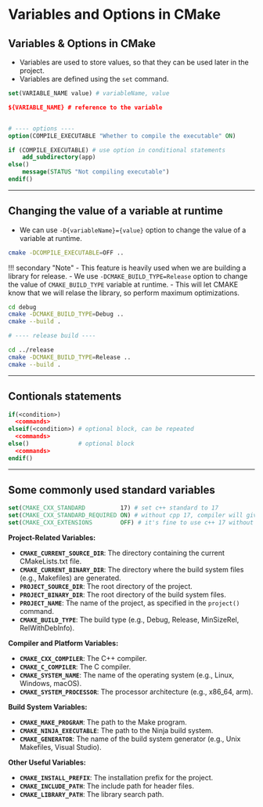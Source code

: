 # Variables and Options in CMake

## Variables & Options in CMake

- Variables are used to store values, so that they can be used later in the project.
- Variables are defined using the `set` command.

```cmake
set(VARIABLE_NAME value) # variableName, value

${VARIABLE_NAME} # reference to the variable


# ---- options ----
option(COMPILE_EXECUTABLE "Whether to compile the executable" ON)

if (COMPILE_EXECUTABLE) # use option in conditional statements
    add_subdirectory(app)
else()
    message(STATUS "Not compiling executable")
endif()
```

---

## Changing the value of a variable at runtime

- We can use `-D{variableName}={value}` option to change the value of a variable at runtime.

```bash
cmake -DCOMPILE_EXECUTABLE=OFF ..
```

!!! secondary "Note"
    - This feature is heavily used when we are building a library for release.
    - We use `-DCMAKE_BUILD_TYPE=Release` option to change the value of `CMAKE_BUILD_TYPE` variable at runtime.
    - This will let CMAKE know that we will relase the library, so perform maximum optimizations.

```bash
cd debug
cmake -DCMAKE_BUILD_TYPE=Debug ..
cmake --build .

# ---- release build ----

cd ../release
cmake -DCMAKE_BUILD_TYPE=Release ..
cmake --build .
```

---

## Contionals statements

```cmake
if(<condition>)
  <commands>
elseif(<condition>) # optional block, can be repeated
  <commands>
else()              # optional block
  <commands>
endif()
```

---

## Some commonly used standard variables

```cmake
set(CMAKE_CXX_STANDARD          17) # set c++ standard to 17
set(CMAKE_CXX_STANDARD_REQUIRED ON) # without cpp 17, compiler will give error
set(CMAKE_CXX_EXTENSIONS        OFF) # it's fine to use c++ 17 without extensions (like, bits/stdc++.h)
```

**Project-Related Variables:**

* **`CMAKE_CURRENT_SOURCE_DIR`**: The directory containing the current CMakeLists.txt file.
* **`CMAKE_CURRENT_BINARY_DIR`**: The directory where the build system files (e.g., Makefiles) are generated.
* **`PROJECT_SOURCE_DIR`**: The root directory of the project.
* **`PROJECT_BINARY_DIR`**: The root directory of the build system files.
* **`PROJECT_NAME`**: The name of the project, as specified in the `project()` command.
* **`CMAKE_BUILD_TYPE`**: The build type (e.g., Debug, Release, MinSizeRel, RelWithDebInfo).

**Compiler and Platform Variables:**

* **`CMAKE_CXX_COMPILER`**: The C++ compiler.
* **`CMAKE_C_COMPILER`**: The C compiler.
* **`CMAKE_SYSTEM_NAME`**: The name of the operating system (e.g., Linux, Windows, macOS).
* **`CMAKE_SYSTEM_PROCESSOR`**: The processor architecture (e.g., x86_64, arm).

**Build System Variables:**

* **`CMAKE_MAKE_PROGRAM`**: The path to the Make program.
* **`CMAKE_NINJA_EXECUTABLE`**: The path to the Ninja build system.
* **`CMAKE_GENERATOR`**: The name of the build system generator (e.g., Unix Makefiles, Visual Studio).

**Other Useful Variables:**

* **`CMAKE_INSTALL_PREFIX`**: The installation prefix for the project.
* **`CMAKE_INCLUDE_PATH`**: The include path for header files.
* **`CMAKE_LIBRARY_PATH`**: The library search path.
